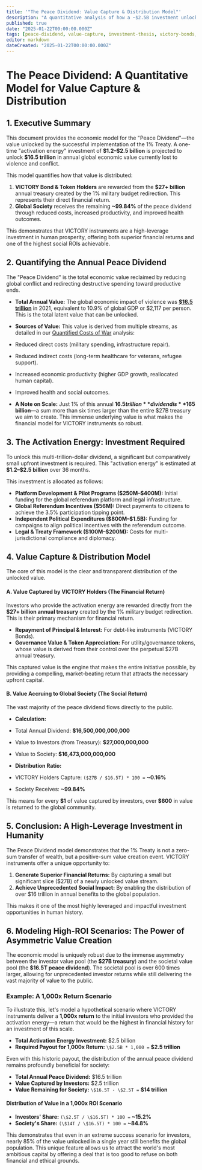 ```yaml
---
title: '"The Peace Dividend: Value Capture & Distribution Model"'
description: "A quantitative analysis of how a ~$2.5B investment unlocks a $16.5T annual peace dividend, and how that value is distributed between VICTORY bond holders and society."
published: true
date: "2025-01-22T00:00:00.000Z"
tags: [peace-dividend, value-capture, investment-thesis, victory-bonds, economic-modeling]
editor: markdown
dateCreated: "2025-01-22T00:00:00.000Z"
---
```


# The Peace Dividend: A Quantitative Model for Value Capture & Distribution

## 1. Executive Summary

This document provides the economic model for the "Peace Dividend"—the value unlocked by the successful implementation of the 1% Treaty. A one-time "activation energy" investment of **\$1.2–\$2.5 billion** is projected to unlock **\$16.5 trillion** in annual global economic value currently lost to violence and conflict.

This model quantifies how that value is distributed:

1.  **VICTORY Bond & Token Holders** are rewarded from the **\$27+ billion** annual treasury created by the 1% military budget redirection. This represents their direct financial return.
2.  **Global Society** receives the remaining **~99.84%** of the peace dividend through reduced costs, increased productivity, and improved health outcomes.

This demonstrates that VICTORY instruments are a high-leverage investment in human prosperity, offering both superior financial returns and one of the highest social ROIs achievable.

## 2. Quantifying the Annual Peace Dividend

The "Peace Dividend" is the total economic value reclaimed by reducing global conflict and redirecting destructive spending toward productive ends.

- **Total Annual Value:** The global economic impact of violence was **[\$16.5 trillion](https://www.visionofhumanity.org/resources/global-peace-index-2022/)** in 2021, equivalent to 10.9% of global GDP or \$2,117 per person. This is the total latent value that can be unlocked.
- **Sources of Value:** This value is derived from multiple streams, as detailed in our [Quantified Costs of War](../reference/costs-of-war.md) analysis:
- Reduced direct costs (military spending, infrastructure repair).
- Reduced indirect costs (long-term healthcare for veterans, refugee support).
- Increased economic productivity (higher GDP growth, reallocated human capital).
- Improved health and social outcomes.

- **A Note on Scale:** Just 1% of this annual **$16.5 trillion** dividend is **$165 billion**—a sum more than six times larger than the entire $27B treasury we aim to create. This immense underlying value is what makes the financial model for VICTORY instruments so robust.

## 3. The Activation Energy: Investment Required

To unlock this multi-trillion-dollar dividend, a significant but comparatively small upfront investment is required. This "activation energy" is estimated at **\$1.2–\$2.5 billion** over 36 months.

This investment is allocated as follows:

- **Platform Development & Pilot Programs (\$250M–\$400M):** Initial funding for the global referendum platform and legal infrastructure.
- **Global Referendum Incentives (\$56M):** Direct payments to citizens to achieve the 3.5% participation tipping point.
- **Independent Political Expenditures (\$800M–\$1.5B):** Funding for campaigns to align political incentives with the referendum outcome.
- **Legal & Treaty Framework (\$100M–\$200M):** Costs for multi-jurisdictional compliance and diplomacy.

## 4. Value Capture & Distribution Model

The core of this model is the clear and transparent distribution of the unlocked value.

#### A. Value Captured by VICTORY Holders (The Financial Return)

Investors who provide the activation energy are rewarded directly from the **\$27+ billion annual treasury** created by the 1% military budget redirection. This is their primary mechanism for financial return.

- **Repayment of Principal & Interest:** For debt-like instruments (VICTORY Bonds).
- **Governance Value & Token Appreciation:** For utility/governance tokens, whose value is derived from their control over the perpetual \$27B annual treasury.

This captured value is the engine that makes the entire initiative possible, by providing a compelling, market-beating return that attracts the necessary upfront capital.

#### B. Value Accruing to Global Society (The Social Return)

The vast majority of the peace dividend flows directly to the public.

- **Calculation:**
- Total Annual Dividend: **\$16,500,000,000,000**
- Value to Investors (from Treasury): **\$27,000,000,000**
- Value to Society: **\$16,473,000,000,000**

- **Distribution Ratio:**
- VICTORY Holders Capture: `($27B / $16.5T) * 100 =` **~0.16%**
- Society Receives: **~99.84%**

This means for every **\$1** of value captured by investors, over **\$600** in value is returned to the global community.

## 5. Conclusion: A High-Leverage Investment in Humanity

The Peace Dividend model demonstrates that the 1% Treaty is not a zero-sum transfer of wealth, but a positive-sum value creation event. VICTORY instruments offer a unique opportunity to:

1.  **Generate Superior Financial Returns:** By capturing a small but significant slice (\$27B) of a newly unlocked value stream.
2.  **Achieve Unprecedented Social Impact:** By enabling the distribution of over \$16 trillion in annual benefits to the global population.

This makes it one of the most highly leveraged and impactful investment opportunities in human history.

## 6. Modeling High-ROI Scenarios: The Power of Asymmetric Value Creation

The economic model is uniquely robust due to the immense asymmetry between the investor value pool (the **\$27B treasury**) and the societal value pool (the **\$16.5T peace dividend**). The societal pool is over 600 times larger, allowing for unprecedented investor returns while still delivering the vast majority of value to the public.

### Example: A 1,000x Return Scenario

To illustrate this, let's model a hypothetical scenario where VICTORY instruments deliver a **1,000x return** to the initial investors who provided the activation energy—a return that would be the highest in financial history for an investment of this scale.

- **Total Activation Energy Investment:** \$2.5 billion
- **Required Payout for 1,000x Return:** `\$2.5B * 1,000 =` **\$2.5 trillion**

Even with this historic payout, the distribution of the annual peace dividend remains profoundly beneficial for society:

- **Total Annual Peace Dividend:** \$16.5 trillion
- **Value Captured by Investors:** \$2.5 trillion
- **Value Remaining for Society:** `\$16.5T - \$2.5T =` **\$14 trillion**

#### Distribution of Value in a 1,000x ROI Scenario

- **Investors' Share:** `(\$2.5T / \$16.5T) * 100 =` **~15.2%**
- **Society's Share:** `(\$14T / \$16.5T) * 100 =` **~84.8%**

This demonstrates that even in an extreme success scenario for investors, nearly 85% of the value unlocked in a single year still benefits the global population. This unique feature allows us to attract the world's most ambitious capital by offering a deal that is too good to refuse on both financial and ethical grounds.
